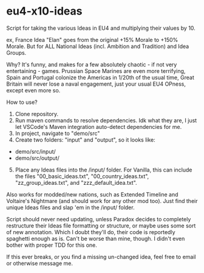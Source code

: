 # eu4-x10-ideas
Script for taking the various Ideas in EU4 and multiplying their values by 10.


ex,  France Idea "Elan" goes from the original +15% Morale to +150% Morale.
But for ALL National Ideas (incl. Ambition and Tradition) and Idea Groups.


Why? It's funny, and makes for a few absolutely chaotic - if not very entertaining - games. 
Prussian Space Marines are even more terrifying, 
Spain and Portugal colonize the Americas in 1/20th of the usual time, 
Great Britain will never lose a naval engagement,
just your usual EU4 OPness, except even more so.


How to use?


1. Clone repository.
2. Run maven commands to resolve dependencies. Idk what they are, I just let VSCode's Maven integration auto-detect dependencies for me.
3. In project, navigate to "demo/src"
4. Create two folders: "input" and "output", so it looks like:
  - demo/src/input/
  - demo/src/output/
5. Place any Ideas files into the /input/ folder. For Vanilla, this can include the files "00_basic_ideas.txt", "00_country_ideas.txt", "zz_group_ideas.txt", and "zzz_default_idea.txt". 


Also works for modded/new nations, such as Extended Timeline and Voltaire's Nightmare (and should work for any other mod too). Just find their unique Ideas files and slap 'em in the /input/ folder.


Script should never need updating, unless Paradox decides to completely restructure their Ideas file formatting or structure, or maybe uses some sort of new annotation. Which I doubt they'll do, their code is reportedly spaghetti enough as is. Can't be worse than mine, though. I didn't even bother with proper TDD for this one.


If this ever breaks, or you find a missing un-changed idea, feel free to email or otherwise message me.
